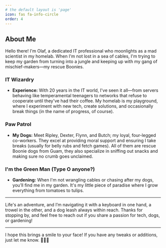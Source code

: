 ```yaml
---
# the default layout is 'page'
icon: fas fa-info-circle
order: 4
---
```


## About Me
Hello there! I'm Olaf, a dedicated IT professional who moonlights as a mad scientist in my homelab. When I'm not lost in a sea of cables, I'm trying to keep my garden from turning into a jungle and keeping up with my gang of mischief-makers—my rescue Boonies.

### IT Wizardry
- **Experience:** With 20 years in the IT world, I've seen it all—from servers behaving like temperamental teenagers to networks that refuse to cooperate until they've had their coffee. My homelab is my playground, where I experiment with new tech, create solutions, and occasionally break things (in the name of progress, of course).

### Paw Patrol
- **My Dogs:** Meet Ripley, Dexter, Flynn, and Butch; my loyal, four-legged co-workers. They excel at providing moral support and ensuring I take breaks (usually for belly rubs and fetch games). All of them are rescue Boonie dogs from Guam, they also specialize in sniffing out snacks and making sure no crumb goes unclaimed.

### I'm the Green Man (Type O anyone?)
- **Gardening:** When I'm not wrangling cables or chasing after my dogs, you’ll find me in my garden. It's my little piece of paradise where I grow everything from tomatoes to tulips.

---

Life's an adventure, and I’m navigating it with a keyboard in one hand, a trowel in the other, and a dog leash always within reach. Thanks for stopping by, and feel free to reach out if you share a passion for tech, dogs, or gardening!

---

I hope this brings a smile to your face! If you have any tweaks or additions, just let me know. 🌟🐶🌱
